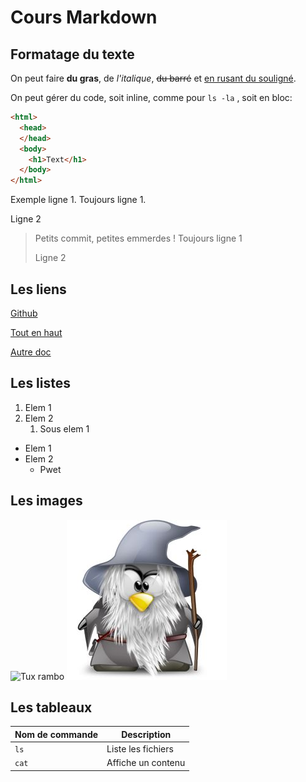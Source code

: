 # Cours Markdown

## Formatage du texte

On peut faire **du gras**, de *l'italique*, ~~du barré~~ et <span style="text-decoration: underline;">en rusant du souligné</span>.

On peut gérer du code, soit inline, comme pour `ls -la` , soit en bloc:

```html
<html>
  <head>
  </head>
  <body>
    <h1>Text</h1>
  </body>
</html>
```
Exemple ligne 1.
Toujours ligne 1.

Ligne 2

> Petits commit, petites emmerdes !
> Toujours ligne 1
>
> Ligne 2

## Les liens

[Github](https://github.com)

[Tout en haut](#cours-markdown)

[Autre doc](./pwet.md)

## Les listes

1. Elem 1
2. Elem 2
   1. Sous elem 1

- Elem 1
- Elem 2
  - Pwet

## Les images

![Tux rambo](https://external-content.duckduckgo.com/iu/?u=http%3A%2F%2Fcrevette63410.c.r.pic.centerblog.net%2Fdogg4il3.png&f=1&nofb=1&ipt=01685c176294dd5812929d4ec524ca4b0e844bfd92859b253e329c4743a12c8d&ipo=images)
![Gandalf](./images/tux.jpg)

## Les tableaux

| Nom de commande | Description |
| --- | --- |
| `ls` | Liste les fichiers |
| `cat` | Affiche un contenu |